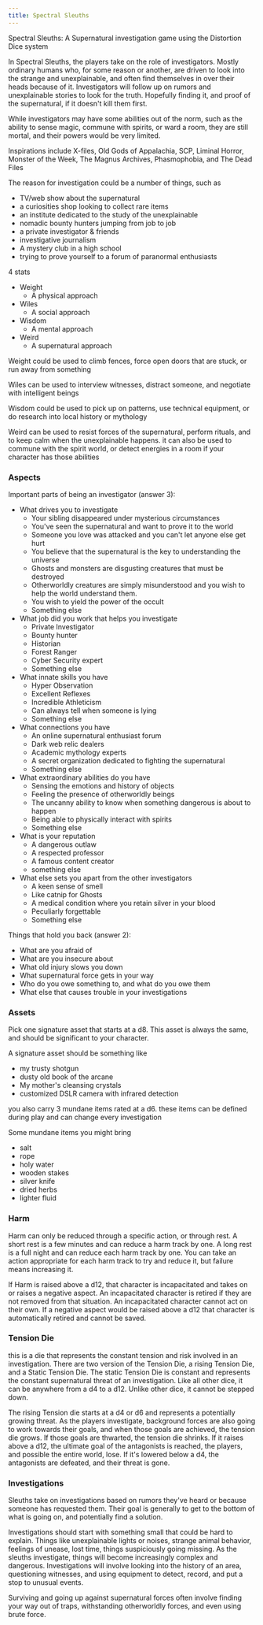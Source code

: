 ```yaml
---
title: Spectral Sleuths
---
```


Spectral Sleuths: A Supernatural investigation game using the Distortion Dice system

In Spectral Sleuths, the players take on the role of investigators. Mostly ordinary humans who, for some reason or another, are driven to look into the strange and unexplainable, and often find themselves in over their heads because of it. Investigators will follow up on rumors and unexplainable stories to look for the truth. Hopefully finding it, and proof of the supernatural, if it doesn't kill them first.

While investigators may have some abilities out of the norm, such as the ability to sense magic, commune with spirits, or ward a room, they are still mortal, and their powers would be very limited.

Inspirations include X-files, Old Gods of Appalachia, SCP, Liminal Horror, Monster of the Week, The Magnus Archives, Phasmophobia, and The Dead Files

The reason for investigation could be a number of things, such as

- TV/web show about the supernatural
- a curiosities shop looking to collect rare items
- an institute dedicated to the study of the unexplainable
- nomadic bounty hunters jumping from job to job
- a private investigator & friends
- investigative journalism
- A mystery club in a high school
- trying to prove yourself to a forum of paranormal enthusiasts


4 stats

- Weight
    - A physical approach
- Wiles
    - A social approach
- Wisdom
    - A mental approach
- Weird
    - A supernatural approach

Weight could be used to climb fences, force open doors that are stuck, or run away from something

Wiles can be used to interview witnesses, distract someone, and negotiate with intelligent beings

Wisdom could be used to pick up on patterns, use technical equipment, or do research into local history or mythology

Weird can be used to resist forces of the supernatural, perform rituals, and to keep calm when the unexplainable happens. it can also be used to commune with the spirit world, or detect energies in a room if your character has those abilities 

### Aspects

Important parts of being an investigator (answer 3):

- What drives you to investigate
  - Your sibling disappeared under mysterious circumstances
  - You've seen the supernatural and want to prove it to the world 
  - Someone you love was attacked and you can't let anyone else get hurt
  - You believe that the supernatural is the key to understanding the universe
  - Ghosts and monsters are disgusting creatures that must be destroyed
  - Otherworldly creatures are simply misunderstood and you wish to help the world understand them.
  - You wish to yield the power of the occult 
  - Something else 
- What job did you work that helps you investigate
  - Private Investigator
  - Bounty hunter
  - Historian
  - Forest Ranger
  - Cyber Security expert
  - Something else 
- What innate skills you have
  - Hyper Observation
  - Excellent Reflexes
  - Incredible Athleticism
  - Can always tell when someone is lying
  - Something else 
- What connections you have
  - An online supernatural enthusiast forum
  - Dark web relic dealers
  - Academic mythology experts
  - A secret organization dedicated to fighting the supernatural
  - Something else
- What extraordinary abilities do you have
  - Sensing the emotions and history of objects
  - Feeling the presence of otherworldly beings
  - The uncanny ability to know when something dangerous is about to happen
  - Being able to physically interact with spirits 
  - Something else 
- What is your reputation
  - A dangerous outlaw
  - A respected professor
  - A famous content creator
  - something else 
- What else sets you apart from the other investigators 
  - A keen sense of smell
  - Like catnip for Ghosts
  - A medical condition where you retain silver in your blood
  - Peculiarly forgettable
  - Something else 

Things that hold you back (answer 2):

- What are you afraid of
- What are you insecure about 
- What old injury slows you down
- What supernatural force gets in your way
- Who do you owe something to, and what do you owe them
- What else that causes trouble in your investigations 


### Assets

Pick one signature asset that starts at a d8.
This asset is always the same, and should be significant to your character.

A signature asset should be something like
- my trusty shotgun
- dusty old book of the arcane
- My mother's cleansing crystals
- customized DSLR camera with infrared detection 

you also carry 3 mundane items rated at a d6. these items can be defined during play and can change every investigation

Some mundane items you might bring

- salt
- rope
- holy water
- wooden stakes
- silver knife
- dried herbs
- lighter fluid

### Harm

Harm can only be reduced through a specific action, or through rest. A short rest is a few minutes and can reduce a harm track by one. A long rest is a full night and can reduce each harm track by one. You can take an action appropriate for each harm track to try and reduce it, but failure means increasing it.

If Harm is raised above a d12, that character is incapacitated and takes on or raises a negative aspect. An incapacitated character is retired if they are not removed from that situation. An incapacitated character cannot act on their own. If a negative aspect would be raised above a d12 that character is automatically retired and cannot be saved.

### Tension Die

this is a die that represents the constant tension and risk involved in an investigation. There are two version of the Tension Die, a rising Tension Die, and a Static Tension Die. The static Tension Die is constant and represents the constant supernatural threat of an investigation. Like all other dice, it can be anywhere from a d4 to a d12. Unlike other dice, it cannot be stepped down.

The rising Tension die starts at a d4 or d6 and represents a potentially growing threat. As the players investigate, background forces are also going to work towards their goals, and when those goals are achieved, the tension die grows. If those goals are thwarted, the tension die shrinks. If it raises above a d12, the ultimate goal of the antagonists is reached, the players, and possible the entire world, lose. If it's lowered below a d4, the antagonists are defeated, and their threat is gone.

### Investigations

Sleuths take on investigations based on rumors they've heard or because someone has requested them. Their goal is generally to get to the bottom of what is going on, and potentially find a solution. 

Investigations should start with something small that could be hard to explain. Things like unexplainable lights or noises, strange animal behavior, feelings of unease, lost time, things suspiciously going missing. As the sleuths investigate, things will become increasingly complex and dangerous. Investigations will involve looking into the history of an area, questioning witnesses, and using equipment to detect, record, and put a stop to unusual events. 

Surviving and going up against supernatural forces often involve finding your way out of traps, withstanding otherworldly forces, and even using brute force.